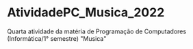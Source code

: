 # AtividadePC_Musica_2022
Quarta atividade da matéria de Programação de Computadores (Informática/1° semestre) "Musica"
